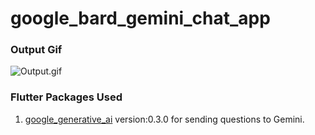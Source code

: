 # google_bard_gemini_chat_app

### Output Gif

![Output.gif](Output.gif)

### Flutter Packages Used

1. [google_generative_ai](https://pub.dev/packages/google_generative_ai) version:0.3.0 for sending
   questions to Gemini.

